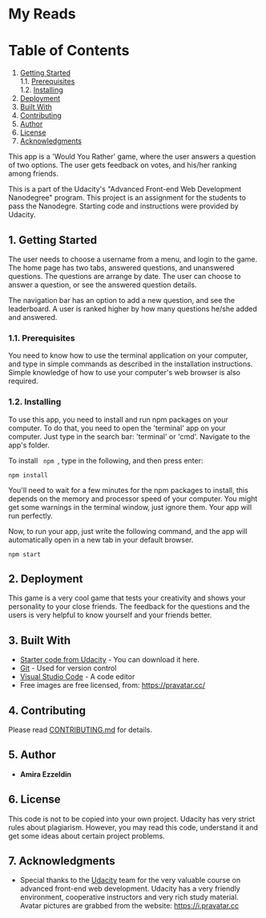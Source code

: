 # My Reads

# Table of Contents

1. [Getting Started](#getting-started)<br>
    1.1. [Prerequisites](#prerequisites)<br>
    1.2. [Installing](#installing)<br>
2. [Deployment](#deployment)<br>
3. [Built With](#built-with)<br>
4. [Contributing](#contributing)<br>
5. [Author](#author)<br>
6. [License](#license)
7. [Acknowledgments](#acknowledgments)<br>

This app is a 'Would You Rather' game, where the user answers a question of two options.
The user gets feedback on votes, and his/her ranking among friends.

This is a part of the Udacity's "Advanced Front-end Web Development Nanodegree" program. This project is an assignment for the students to pass the Nanodegre.
Starting code and instructions were provided by Udacity.


## 1. Getting Started

The user needs to choose a username from a menu, and login to the game.
The home page has two tabs, answered questions, and unanswered questions.
The questions are arrange by date.
The user can choose to answer a question, or see the answered question details.

The navigation bar has an option to add a new question, and see the leaderboard.
A user is ranked higher by how many questions he/she added and answered.

### 1.1. Prerequisites

You need to know how to use the terminal application on your computer, and type in simple commands as described in the installation instructions. Simple knowledge of how to use your computer's web browser
is also required.

### 1.2. Installing

To use this app, you need to install and run npm packages on your computer. To do that, you need
to open the 'terminal' app on your computer. Just type in the search bar: 'terminal' or 'cmd'. 
Navigate to the app's folder.

To install <code>  npm </code>, type in the following, and then press enter:

    npm install

You'll need to wait for a few minutes for the npm packages to install, this depends on the memory and 
processor speed of your computer.
You might get some warnings in the terminal window, just ignore them. Your app will run perfectly.

Now, to run your app, just write the following command, and the app will automatically open in a new tab in your default browser.

    npm start

## 2. Deployment

This game is a very cool game that tests your creativity and shows your personality to your close friends.
The feedback for the questions and the users is very helpful to know yourself and your friends better.

## 3. Built With

* [Starter code from Udacity](https://github.com/udacity/reactnd-project-would-you-rather-starter) - You can download it here.
* [Git](https://git-scm.com/) - Used for version control
* [Visual Studio Code](https://code.visualstudio.com/) - A code editor
* Free images are free licensed, from: https://pravatar.cc/

## 4. Contributing

Please read [CONTRIBUTING.md](CONTRIBUTING.md) for details.

## 5. Author

* **Amira Ezzeldin** 

## 6. License

This code is not to be copied into your own project. Udacity has very strict rules about plagiarism.
However, you may read this code, understand it and get some ideas about certain project problems.

## 7. Acknowledgments

* Special thanks to the [Udacity](https://www.udacity.com/) team for the very valuable course on advanced front-end web development. Udacity has a very friendly environment, cooperative instructors and very rich study material. 
Avatar pictures are grabbed from the website: https://i.pravatar.cc
